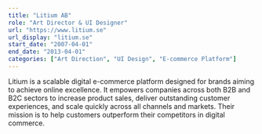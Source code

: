 ```yaml
---
title: "Litium AB"
role: "Art Director & UI Designer"
url: "https://www.litium.se"
url_display: "litium.se"
start_date: "2007-04-01"
end_date: "2013-04-01"
categories: ["Art Direction", "UI Design", "E-commerce Platform"]
---
```


Litium is a scalable digital e-commerce platform designed for brands aiming to achieve online excellence. It empowers companies across both B2B and B2C sectors to increase product sales, deliver outstanding customer experiences, and scale quickly across all channels and markets. Their mission is to help customers outperform their competitors in digital commerce.
